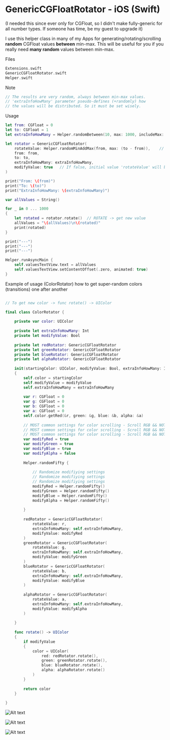 # GenericCGFloatRotator - iOS (Swift)

(I needed this since ever only for CGFloat, so I didn't make fully-generic for all number types. If someone has time, be my guest to upgrade it)

I use this helper class in many of my Apps for generating/rotating/scrolling **random** CGFloat values **between** min-max.
This will be useful for you if you really need **many random** values between min-max.

Files

```swift
Extensions.swift
GenericCGFloatRotator.swift
Helper.swift
```

Note

```swift
// The results are very random, always between min-max values.
// 'extraInfoHowMany' parameter pseudo-defines (+randomly) how 
// the values will be distributed. So it must be set wisely.
```

Usage

```swift
let from: CGFloat = 0
let to: CGFloat = 1
let extraInfoHowMany = Helper.randomBetween(10, max: 1000, includeMax: true)

let rotator = GenericCGFloatRotator(
    rotateValue: Helper.randomMinAddMax(from, max: (to - from)),    // Initial value
    from: from,
    to: to,
    extraInfoHowMany: extraInfoHowMany,
    modifyValue: true   // If false, initial value 'rotateValue' will be FIXED
)

print("From: \(from)")
print("To: \(to)")
print("ExtraInfoHowMany: \(extraInfoHowMany)")

var allValues = String()

for _ in 0 ... 1000
{
    let rotated = rotator.rotate()  // ROTATE -> get new value
    allValues = "\(allValues)\n\(rotated)"
    print(rotated)
}

print("---")
print("---")
print("---")

Helper.runAsyncMain {
    self.valuesTextView.text = allValues
    self.valuesTextView.setContentOffset(.zero, animated: true)
}
```

Example of usage (ColorRotator) how to get super-random colors (transitions) one after another

```swift

// To get new color -> func rotate() -> UIColor

final class ColorRotator {
    
    private var color: UIColor
    
    private let extraInfoHowMany: Int
    private let modifyValue: Bool
    
    private let redRotator: GenericCGFloatRotator
    private let greenRotator: GenericCGFloatRotator
    private let blueRotator: GenericCGFloatRotator
    private let alphaRotator: GenericCGFloatRotator
    
    init(startingColor: UIColor, modifyValue: Bool, extraInfoHowMany: Int)
    {
        self.color = startingColor
        self.modifyValue = modifyValue
        self.extraInfoHowMany = extraInfoHowMany
        
        var r: CGFloat = 0
        var g: CGFloat = 0
        var b: CGFloat = 0
        var a: CGFloat = 0
        self.color.getRed(&r, green: &g, blue: &b, alpha: &a)
        
        // MOST common settings for color scrolling - Scroll RGB && NOT-ALPHA
        // MOST common settings for color scrolling - Scroll RGB && NOT-ALPHA
        // MOST common settings for color scrolling - Scroll RGB && NOT-ALPHA
        var modifyRed = true
        var modifyGreen = true
        var modifyBlue = true
        var modifyAlpha = false
        
        Helper.randomFifty {
            
            // Randomize modifiying settings
            // Randomize modifiying settings
            // Randomize modifiying settings
            modifyRed = Helper.randomFifty()
            modifyGreen = Helper.randomFifty()
            modifyBlue = Helper.randomFifty()
            modifyAlpha = Helper.randomFifty()
            
        }
        
        redRotator = GenericCGFloatRotator(
            rotateValue: r,
            extraInfoHowMany: self.extraInfoHowMany,
            modifyValue: modifyRed
        )
        greenRotator = GenericCGFloatRotator(
            rotateValue: g,
            extraInfoHowMany: self.extraInfoHowMany,
            modifyValue: modifyGreen
        )
        blueRotator = GenericCGFloatRotator(
            rotateValue: b,
            extraInfoHowMany: self.extraInfoHowMany,
            modifyValue: modifyBlue
        )
        
        alphaRotator = GenericCGFloatRotator(
            rotateValue: a,
            extraInfoHowMany: self.extraInfoHowMany,
            modifyValue: modifyAlpha
        )
        
    }
    
    func rotate() -> UIColor
    {
        if modifyValue
        {
            color = UIColor(
                red: redRotator.rotate(),
                green: greenRotator.rotate(),
                blue: blueRotator.rotate(),
                alpha: alphaRotator.rotate()
            )
        }
        
        return color
    }
    
}
```

![Alt text](https://i.imgur.com/rTD6x0j.jpg)

![Alt text](https://i.imgur.com/K0iekT2.jpg)

![Alt text](https://i.imgur.com/sHJIrOv.jpg)
